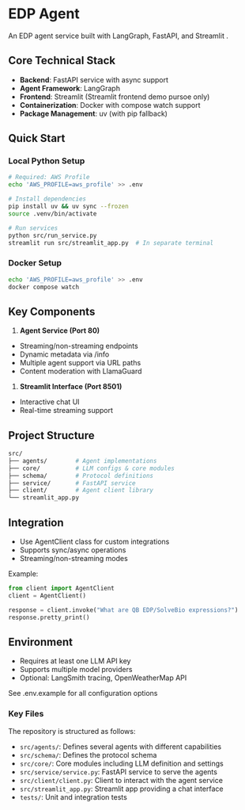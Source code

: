 # EDP Agent

An EDP agent service built with LangGraph, FastAPI, and Streamlit .

## Core Technical Stack

- **Backend**: FastAPI service with async support
- **Agent Framework**: LangGraph
- **Frontend**: Streamlit (Streamlit frontend demo pursoe only)
- **Containerization**: Docker with compose watch support
- **Package Management**: uv (with pip fallback)

## Quick Start

### Local Python Setup

```sh
# Required: AWS Profile
echo 'AWS_PROFILE=aws_profile' >> .env

# Install dependencies
pip install uv && uv sync --frozen
source .venv/bin/activate

# Run services
python src/run_service.py
streamlit run src/streamlit_app.py  # In separate terminal
```

### Docker Setup

```sh
echo 'AWS_PROFILE=aws_profile' >> .env
docker compose watch
```

## Key Components

1. **Agent Service (Port 80)**

- Streaming/non-streaming endpoints
- Dynamic metadata via /info
- Multiple agent support via URL paths
- Content moderation with LlamaGuard

1. **Streamlit Interface (Port 8501)**

- Interactive chat UI
- Real-time streaming support

## Project Structure

```bash
src/
├── agents/        # Agent implementations
├── core/          # LLM configs & core modules
├── schema/        # Protocol definitions
├── service/       # FastAPI service
├── client/        # Agent client library
└── streamlit_app.py
```

## Integration

- Use AgentClient class for custom integrations
- Supports sync/async operations
- Streaming/non-streaming modes

Example:

```python
from client import AgentClient
client = AgentClient()

response = client.invoke("What are QB EDP/SolveBio expressions?")
response.pretty_print()
```

## Environment

- Requires at least one LLM API key
- Supports multiple model providers
- Optional: LangSmith tracing, OpenWeatherMap API

See .env.example for all configuration options

### Key Files

The repository is structured as follows:

- `src/agents/`: Defines several agents with different capabilities
- `src/schema/`: Defines the protocol schema
- `src/core/`: Core modules including LLM definition and settings
- `src/service/service.py`: FastAPI service to serve the agents
- `src/client/client.py`: Client to interact with the agent service
- `src/streamlit_app.py`: Streamlit app providing a chat interface
- `tests/`: Unit and integration tests
